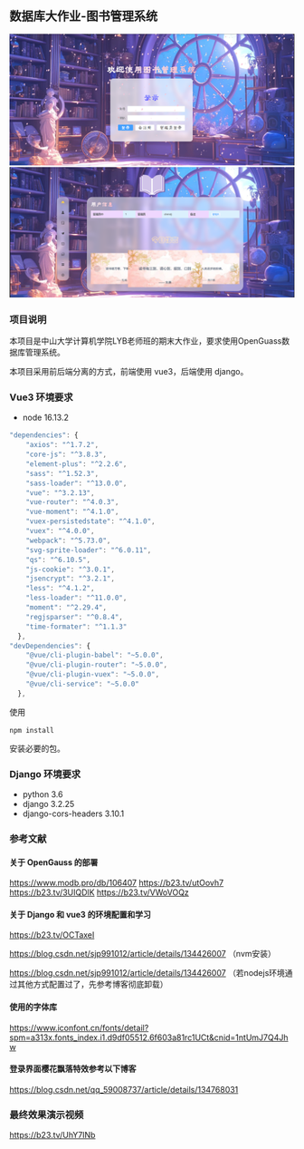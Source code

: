 ## 数据库大作业-图书管理系统

<img src="img/test.png">

<img src="img/test2.png">

### 项目说明

本项目是中山大学计算机学院LYB老师班的期末大作业，要求使用OpenGuass数据库管理系统。

本项目采用前后端分离的方式，前端使用 vue3，后端使用 django。

### Vue3 环境要求

+ node 16.13.2

```js
"dependencies": {
    "axios": "^1.7.2",
    "core-js": "^3.8.3",
    "element-plus": "^2.2.6",
    "sass": "^1.52.3",
    "sass-loader": "^13.0.0",
    "vue": "^3.2.13",
    "vue-router": "^4.0.3",
    "vue-moment": "^4.1.0",
    "vuex-persistedstate": "^4.1.0",
    "vuex": "^4.0.0",
    "webpack": "^5.73.0",
    "svg-sprite-loader": "^6.0.11",
    "qs": "^6.10.5",
    "js-cookie": "^3.0.1",
    "jsencrypt": "^3.2.1",
    "less": "^4.1.2",
    "less-loader": "^11.0.0",
    "moment": "^2.29.4",
    "regjsparser": "^0.8.4",
    "time-formater": "^1.1.3"
  },
"devDependencies": {
    "@vue/cli-plugin-babel": "~5.0.0",
    "@vue/cli-plugin-router": "~5.0.0",
    "@vue/cli-plugin-vuex": "~5.0.0",
    "@vue/cli-service": "~5.0.0"
  },
```

使用

```
npm install
```

安装必要的包。

### Django 环境要求

- python 3.6
- django 3.2.25
- django-cors-headers 3.10.1

### 参考文献

#### 关于 OpenGauss 的部署

https://www.modb.pro/db/106407
https://b23.tv/utOovh7
https://b23.tv/3UIQDlK
https://b23.tv/VWoVOQz

#### 关于 Django 和 vue3 的环境配置和学习

https://b23.tv/OCTaxeI

https://blog.csdn.net/sjp991012/article/details/134426007 （nvm安装）

https://blog.csdn.net/sjp991012/article/details/134426007 （若nodejs环境通过其他方式配置过了，先参考博客彻底卸载）


#### 使用的字体库

https://www.iconfont.cn/fonts/detail?spm=a313x.fonts_index.i1.d9df05512.6f603a81rc1UCt&cnid=1ntUmJ7Q4Jhw

#### 登录界面樱花飘落特效参考以下博客

https://blog.csdn.net/qq_59008737/article/details/134768031

### 最终效果演示视频

https://b23.tv/UhY7INb
